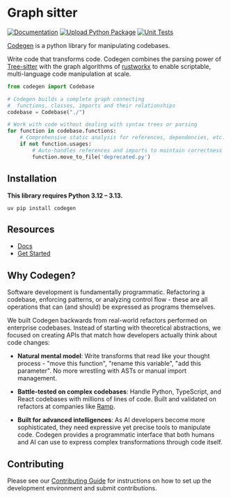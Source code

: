 # Graph sitter

[![Documentation](https://img.shields.io/badge/docs-docs.codegen.com-blue)](https://docs.codegen.com)
[![Upload Python Package](https://github.com/codegen-sh/graph-sitter/actions/workflows/release.yml/badge.svg)](https://github.com/codegen-sh/graph-sitter/actions/workflows/release.yml)
[![Unit Tests](https://github.com/codegen-sh/graph-sitter/actions/workflows/unit-tests.yml/badge.svg)](https://github.com/codegen-sh/graph-sitter/actions/workflows/unit-tests.yml)

[Codegen](https://docs.codegen.com) is a python library for manipulating codebases.

Write code that transforms code. Codegen combines the parsing power of [Tree-sitter](https://tree-sitter.github.io/tree-sitter/) with the graph algorithms of [rustworkx](https://github.com/Qiskit/rustworkx) to enable scriptable, multi-language code manipulation at scale.

```python
from codegen import Codebase

# Codegen builds a complete graph connecting
#  functions, classes, imports and their relationships
codebase = Codebase("./")

# Work with code without dealing with syntax trees or parsing
for function in codebase.functions:
    # Comprehensive static analysis for references, dependencies, etc.
    if not function.usages:
        # Auto-handles references and imports to maintain correctness
        function.move_to_file('deprecated.py')
```

## Installation
**This library requires Python 3.12 – 3.13.**
```
uv pip install codegen
```

## Resources

- [Docs](https://docs.codegen.com)
- [Get Started](https://docs.codegen.com/introduction/getting-started)


## Why Codegen?

Software development is fundamentally programmatic. Refactoring a codebase, enforcing patterns, or analyzing control flow - these are all operations that can (and should) be expressed as programs themselves.

We built Codegen backwards from real-world refactors performed on enterprise codebases. Instead of starting with theoretical abstractions, we focused on creating APIs that match how developers actually think about code changes:

- **Natural mental model**: Write transforms that read like your thought process - "move this function", "rename this variable", "add this parameter". No more wrestling with ASTs or manual import management.

- **Battle-tested on complex codebases**: Handle Python, TypeScript, and React codebases with millions of lines of code. Built and validated on refactors at companies like [Ramp](https://ramp.com).

- **Built for advanced intelligences**: As AI developers become more sophisticated, they need expressive yet precise tools to manipulate code. Codegen provides a programmatic interface that both humans and AI can use to express complex transformations through code itself.

## Contributing

Please see our [Contributing Guide](CONTRIBUTING.md) for instructions on how to set up the development environment and submit contributions.
